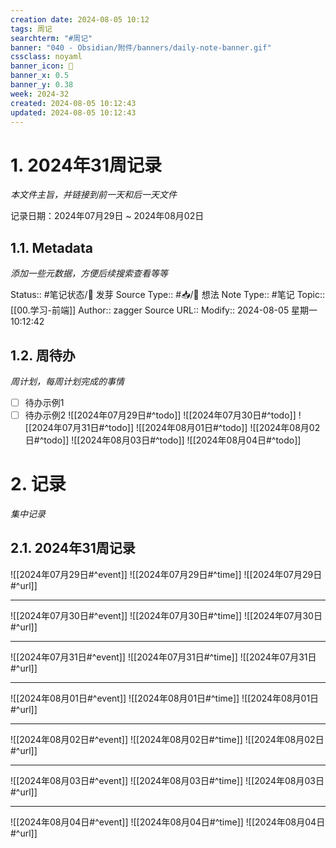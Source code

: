 ```yaml
---
creation date: 2024-08-05 10:12
tags: 周记
searchterm: "#周记"
banner: "040 - Obsidian/附件/banners/daily-note-banner.gif"
cssclass: noyaml
banner_icon: 💌
banner_x: 0.5
banner_y: 0.38
week: 2024-32
created: 2024-08-05 10:12:43
updated: 2024-08-05 10:12:43
---
```


# 1. 2024年31周记录

_本文件主旨，并链接到前一天和后一天文件_

记录日期：2024年07月29日 ~ 2024年08月02日

## 1.1. Metadata

_添加一些元数据，方便后续搜索查看等等_

Status:: #笔记状态/🌱 发芽
Source Type:: #📥/💭 想法 
Note Type:: #笔记
Topic:: [[00.学习-前端]]
Author:: zagger
Source URL::
Modify:: 2024-08-05 星期一 10:12:42

## 1.2. 周待办

_周计划，每周计划完成的事情_

- [ ] 待办示例1
- [ ] 待办示例2
![[2024年07月29日#^todo]] 
![[2024年07月30日#^todo]] 
![[2024年07月31日#^todo]] 
![[2024年08月01日#^todo]] 
![[2024年08月02日#^todo]] 
![[2024年08月03日#^todo]] 
![[2024年08月04日#^todo]] 

# 2. 记录

_集中记录_

## 2.1. 2024年31周记录
![[2024年07月29日#^event]] 
![[2024年07月29日#^time]] 
![[2024年07月29日#^url]] 

---

![[2024年07月30日#^event]] 
![[2024年07月30日#^time]] 
![[2024年07月30日#^url]] 

---

![[2024年07月31日#^event]] 
![[2024年07月31日#^time]] 
![[2024年07月31日#^url]] 

---

![[2024年08月01日#^event]] 
![[2024年08月01日#^time]] 
![[2024年08月01日#^url]] 

---

![[2024年08月02日#^event]] 
![[2024年08月02日#^time]] 
![[2024年08月02日#^url]] 

---

![[2024年08月03日#^event]] 
![[2024年08月03日#^time]] 
![[2024年08月03日#^url]] 

---

![[2024年08月04日#^event]] 
![[2024年08月04日#^time]] 
![[2024年08月04日#^url]] 

